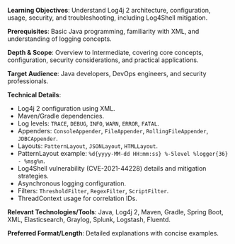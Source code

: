 **Learning Objectives**: Understand Log4j 2 architecture, configuration, usage, security, and troubleshooting, including Log4Shell mitigation.

**Prerequisites**: Basic Java programming, familiarity with XML, and understanding of logging concepts.

**Depth & Scope**: Overview to Intermediate, covering core concepts, configuration, security considerations, and practical applications.

**Target Audience**: Java developers, DevOps engineers, and security professionals.

**Technical Details**:
*   Log4j 2 configuration using XML.
*   Maven/Gradle dependencies.
*   Log levels: `TRACE`, `DEBUG`, `INFO`, `WARN`, `ERROR`, `FATAL`.
*   Appenders: `ConsoleAppender`, `FileAppender`, `RollingFileAppender`, `JDBCAppender`.
*   Layouts: `PatternLayout`, `JSONLayout`, `HTMLLayout`.
*   PatternLayout example: `%d{yyyy-MM-dd HH:mm:ss} %-5level %logger{36} - %msg%n`.
*   Log4Shell vulnerability (CVE-2021-44228) details and mitigation strategies.
*   Asynchronous logging configuration.
*   Filters: `ThresholdFilter`, `RegexFilter`, `ScriptFilter`.
*   ThreadContext usage for correlation IDs.

**Relevant Technologies/Tools**: Java, Log4j 2, Maven, Gradle, Spring Boot, XML, Elasticsearch, Graylog, Splunk, Logstash, Fluentd.

**Preferred Format/Length**: Detailed explanations with concise examples.
